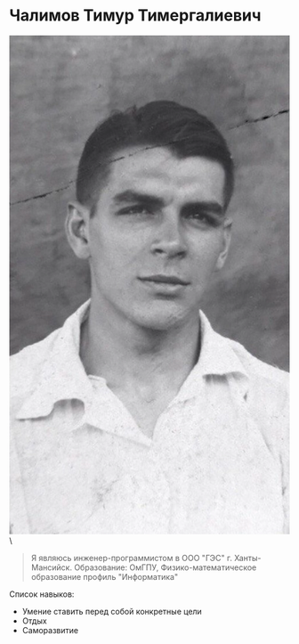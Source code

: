 # Чалимов Тимур Тимергалиевич
![](img/IMG.PNG)\

> Я являюсь инженер-программистом в ООО "ГЭС" г. Ханты-Мансийск. Образование: ОмГПУ, Физико-математическое образование профиль "Информатика"

Список навыков:
* Умение ставить перед собой конкретные цели
* Отдых
* Саморазвитие

